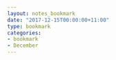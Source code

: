 ```yaml
---
layout: notes_bookmark
date: "2017-12-15T00:00:00+11:00"
type: bookmark
categories:
- bookmark
- December
---
```


